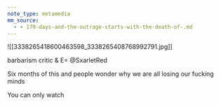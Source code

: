 ```yaml
---
note_type: metamedia
mm_source:
  - - 179-days-and-the-outrage-starts-with-the-death-of-.md
---
```


![[3338265418600463598_3338265408768992791.jpg]]

barbarism critic & E=
@SxarletRed

Six months of this and people wonder why we are all
losing our fucking minds

You can only watch


